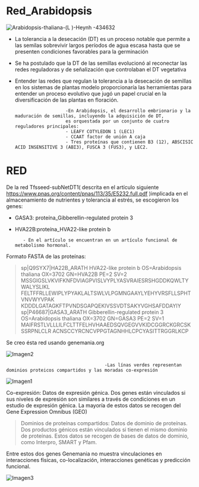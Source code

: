 # Red_Arabidopsis
![Arabidopsis-thaliana-(L )-Heynh -434632](https://user-images.githubusercontent.com/67028105/85800833-4811c680-b707-11ea-871c-1cf93de404f8.jpg)

- La tolerancia a la desecación (DT) es un proceso notable que permite a las semilas sobrevivir largos períodos de agua escasa hasta que se presenten condiciones favorables para la germinación

- Se ha postulado que la DT de las semillas evolucionó al reconectar las redes reguladoras y de señalización que controlaban el DT vegetativa

- Entender las redes que regulan la tolerancia a la desecación de semillas en los sistemas de plantas modelo proporcionaría las herramientas para entender un proceso evolutivo que jugó un papel crucial en la diversificación de las plantas en floración.

                         -En Arabidopsis, el desarrollo embrionario y la maduración de semillas, incluyendo la adquisición de DT, 
                         es orquestada por un conjunto de cuatro reguladores principales: 
                         - LEAFY COTYLEDON 1 (LEC1)
                         - CCAAT factor de unión A caja
                         - Tres proteínas que contienen B3 (12), ABSCISIC ACID INSENSITIVE 3 (ABI3), FUSCA 3 (FUS3), y LEC2.

# RED
De la red Tfsseed-subNetDT1( descrita en el artículo siguiente https://www.pnas.org/content/pnas/113/35/E5232.full.pdf )implicada en el almacenamiento de nutrientes y tolerancia al estrés, se escogieron los genes: 
- GASA3: proteína_Gibberellin-regulated protein 3
- HVA22B:proteína_HVA22-like protein b

         - En el artículo se encuentran en un artículo funcional de metabolismo hormonal.

Formato FASTA de las proteínas:
>sp|Q9SYX7|HA22B_ARATH HVA22-like protein b OS=Arabidopsis thaliana OX=3702 GN=HVA22B PE=2 SV=2
MSSGIGSLVKVIFKNFDVIAGPVISLVYPLYASVRAIESRSHGDDKQWLTYWALYSLIKL
FELTFFRLLEWIPLYPYAKLALTSWLVLPGMNGAAYLYEHYVRSFLLSPHTVNVWYVPAK
KDDDLGATAGKFTPVNDSGAPQEKIVSSVDTSAKYVGHSAFDDAYIY
>sp|P46687|GASA3_ARATH Gibberellin-regulated protein 3 OS=Arabidopsis thaliana OX=3702 GN=GASA3 PE=2 SV=1
MAIFRSTLVLLLILFCLTTFELHVHAAEDSQVGEGVVKIDCGGRCKGRCSKSSRPNLCLR
ACNSCCYRCNCVPPGTAGNHHLCPCYASITTRGGRLKCP

Se creo ésta red usando genemania.org

![Imagen2](https://user-images.githubusercontent.com/67028105/85803998-18b28800-b70e-11ea-8b9b-7f4640a848f5.jpg)

                                         -Las línas verdes representan dominios proteicos compartidos y las moradas co-expresión

![Imagen1](https://user-images.githubusercontent.com/67028105/85803913-e43ecc00-b70d-11ea-9b43-0237b487612f.jpg)

Co-expresión: Datos de expresión génica. Dos genes están vinculados si sus niveles de expresión son similares a través de condiciones en un estudio de expresión génica. La mayoría de estos datos se recogen del Gene Expression Omnibus (GEO)

>Dominios de proteínas compartidos: Datos de dominio de proteínas. Dos productos génicos están vinculados si tienen el mismo dominio de proteínas. Estos datos se recogen de bases de datos de dominio, como Interpro, SMART y Pfam.

Entre estos dos genes Genemania no muestra vinculaciones en interacciones físicas, co-localización, interacciones genéticas y predicción funcional.

![Imagen3](https://user-images.githubusercontent.com/67028105/85805865-14d53480-b713-11ea-9220-7eb804059b76.png)
